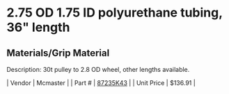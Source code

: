 # 2.75 OD 1.75 ID polyurethane tubing, 36" length
## Materials/Grip Material
Description: 	30t pulley to 2.8 OD wheel, other lengths available. 

| Vendor | Mcmaster | 
| Part # | [87235K43](http://www.mcmaster.com/) | 
| Unit Price | $136.91 | 
